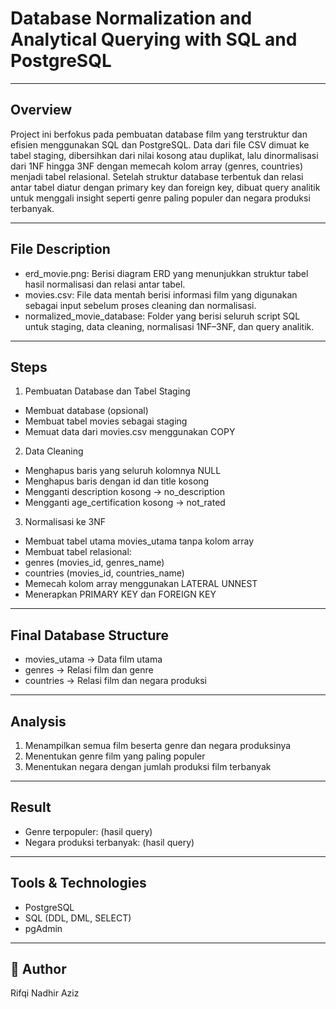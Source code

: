 # **Database Normalization and Analytical Querying with SQL and PostgreSQL**

---

## Overview
Project ini berfokus pada pembuatan database film yang terstruktur dan efisien menggunakan SQL dan PostgreSQL. Data dari file CSV dimuat ke tabel staging, dibersihkan dari nilai kosong atau duplikat, lalu dinormalisasi dari 1NF hingga 3NF dengan memecah kolom array (genres, countries) menjadi tabel relasional. Setelah struktur database terbentuk dan relasi antar tabel diatur dengan primary key dan foreign key, dibuat query analitik untuk menggali insight seperti genre paling populer dan negara produksi terbanyak.

---

## File Description
- erd_movie.png: Berisi diagram ERD yang menunjukkan struktur tabel hasil normalisasi dan relasi antar tabel.
- movies.csv: File data mentah berisi informasi film yang digunakan sebagai input sebelum proses cleaning dan normalisasi.
- normalized_movie_database: Folder yang berisi seluruh script SQL untuk staging, data cleaning, normalisasi 1NF–3NF, dan query analitik.

---

## Steps
1. Pembuatan Database dan Tabel Staging
- Membuat database (opsional)
- Membuat tabel movies sebagai staging
- Memuat data dari movies.csv menggunakan COPY

2. Data Cleaning
- Menghapus baris yang seluruh kolomnya NULL
- Menghapus baris dengan id dan title kosong
- Mengganti description kosong → no_description
- Mengganti age_certification kosong → not_rated

3. Normalisasi ke 3NF
  - Membuat tabel utama movies_utama tanpa kolom array
- Membuat tabel relasional:
- genres (movies_id, genres_name)
- countries (movies_id, countries_name)
- Memecah kolom array menggunakan LATERAL UNNEST
- Menerapkan PRIMARY KEY dan FOREIGN KEY

---

## Final Database Structure
- movies_utama → Data film utama
- genres → Relasi film dan genre
- countries → Relasi film dan negara produksi

---

## Analysis
1. Menampilkan semua film beserta genre dan negara produksinya
2. Menentukan genre film yang paling populer
3. Menentukan negara dengan jumlah produksi film terbanyak

---

## Result
- Genre terpopuler: (hasil query)
- Negara produksi terbanyak: (hasil query)

---

## Tools & Technologies
- PostgreSQL
- SQL (DDL, DML, SELECT)
- pgAdmin 

---

## 👤 Author
Rifqi Nadhir Aziz


